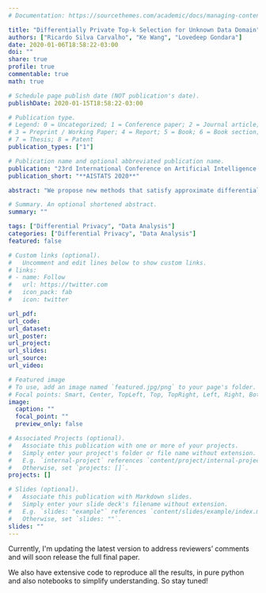 ```yaml
---
# Documentation: https://sourcethemes.com/academic/docs/managing-content/

title: "Differentially Private Top-k Selection for Unknown Data Domain"
authors: ["Ricardo Silva Carvalho", "Ke Wang", "Lovedeep Gondara"]
date: 2020-01-06T18:58:22-03:00
doi: ""
share: true
profile: true
commentable: true
math: true

# Schedule page publish date (NOT publication's date).
publishDate: 2020-01-15T18:58:22-03:00

# Publication type.
# Legend: 0 = Uncategorized; 1 = Conference paper; 2 = Journal article;
# 3 = Preprint / Working Paper; 4 = Report; 5 = Book; 6 = Book section;
# 7 = Thesis; 8 = Patent
publication_types: ["1"]

# Publication name and optional abbreviated publication name.
publication: "23rd International Conference on Artificial Intelligence and Statistics (**AISTATS 2020**)"
publication_short: "**AISTATS 2020**"

abstract: "We propose new methods that satisfy approximate differential privacy for top-$k$ selection on the unknown data domain setting, not relying on knowledge of domain universe and without assuming any structure of the data. Different from classical methods, our algorithms only require looking at the top-$\\bar{k}$ elements for any $\\bar{k} \\geq k$. By not requiring knowledge of domain and limiting the elements considered, we enforce the principle of minimal privilege, which requires granting the strictly necessary access for a given task. Additionally, we also design a novel way of optimizing the choice of $\\bar{k}$ based on a dataset while maintaining privacy. We extensively compare our main algorithm to previous works in the same setting and show, both analytically and on experiments, that we outperform the state-of-the-art, significantly improving utility."

# Summary. An optional shortened abstract.
summary: ""

tags: ["Differential Privacy", "Data Analysis"]
categories: ["Differential Privacy", "Data Analysis"]
featured: false

# Custom links (optional).
#   Uncomment and edit lines below to show custom links.
# links:
# - name: Follow
#   url: https://twitter.com
#   icon_pack: fab
#   icon: twitter

url_pdf:
url_code:
url_dataset:
url_poster:
url_project:
url_slides:
url_source:
url_video:

# Featured image
# To use, add an image named `featured.jpg/png` to your page's folder. 
# Focal points: Smart, Center, TopLeft, Top, TopRight, Left, Right, BottomLeft, Bottom, BottomRight.
image:
  caption: ""
  focal_point: ""
  preview_only: false

# Associated Projects (optional).
#   Associate this publication with one or more of your projects.
#   Simply enter your project's folder or file name without extension.
#   E.g. `internal-project` references `content/project/internal-project/index.md`.
#   Otherwise, set `projects: []`.
projects: []

# Slides (optional).
#   Associate this publication with Markdown slides.
#   Simply enter your slide deck's filename without extension.
#   E.g. `slides: "example"` references `content/slides/example/index.md`.
#   Otherwise, set `slides: ""`.
slides: ""
---
```


Currently, I'm updating the latest version to address reviewers’ comments and will soon release the full final paper.

We also have extensive code to reproduce all the results, in pure python and also notebooks to simplify understanding. So stay tuned!
